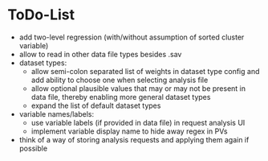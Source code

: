 ﻿# ToDo-List
* add two-level regression (with/without assumption of sorted cluster variable) 
* allow to read in other data file types besides .sav
* dataset types:
	* allow semi-colon separated list of weights in dataset type config and add ability to choose one when selecting analysis file
	* allow optional plausible values that may or may not be present in data file, thereby enabling more general dataset types
	* expand the list of default dataset types
* variable names/labels:
	* use variable labels (if provided in data file) in request analysis UI
	* implement variable display name to hide away regex in PVs
* think of a way of storing analysis requests and applying them again if possible